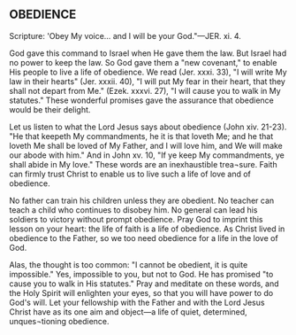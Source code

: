 ## OBEDIENCE ##

Scripture: 'Obey My voice… and I will be your God."—JER. xi. 4.



God gave this command to Israel when He gave them the law. But Israel had no power to keep the law. So God gave them a "new covenant," to enable His people to live a life of obedience. We read (Jer. xxxi. 33), "I will write My law in their hearts" (Jer. xxxii. 40), "I will put My fear in their heart, that they shall not depart from Me." (Ezek. xxxvi. 27), "I will cause you to walk in My statutes." These wonderful promises gave the assurance that obedience would be their delight.

Let us listen to what the Lord Jesus says about obedience (John xiv. 21-23). "He that keepeth My commandments, he it is that loveth Me; and he that loveth Me shall be loved of My Father, and I will love him, and We will make our abode with him." And in John xv. 10, "If ye keep My commandments, ye shall abide in My love." These words are an inexhaustible trea¬sure. Faith can firmly trust Christ to enable us to live such a life of love and of obedience.

No father can train his children unless they are obedient. No teacher can teach a child who continues to disobey him. No general can lead his soldiers to victory without prompt obedience. Pray God to imprint this lesson on your heart: the life of faith is a life of obedience. As Christ lived in obedience to the Father, so we too need obedience for a life in the love of God.

Alas, the thought is too common: "I cannot be obedient, it is quite impossible." Yes, impossible to you, but not to God. He has promised "to cause you to walk in His statutes." Pray and meditate on these words, and the Holy Spirit will enlighten your eyes, so that you will have power to do God's will. Let your fellowship with the Father and with the Lord Jesus Christ have as its one aim and object—a life of quiet, determined, unques¬tioning obedience.

